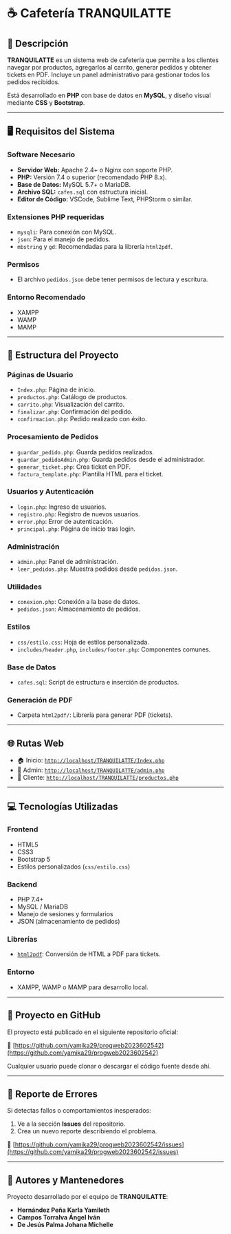 # ☕ Cafetería TRANQUILATTE

## 📌 Descripción

**TRANQUILATTE** es un sistema web de cafetería que permite a los clientes navegar por productos, agregarlos al carrito, generar pedidos y obtener tickets en PDF. Incluye un panel administrativo para gestionar todos los pedidos recibidos.

Está desarrollado en **PHP** con base de datos en **MySQL**, y diseño visual mediante **CSS** y **Bootstrap**.

---

## 🖥 Requisitos del Sistema

### Software Necesario

- **Servidor Web:** Apache 2.4+ o Nginx con soporte PHP.
- **PHP:** Versión 7.4 o superior (recomendado PHP 8.x).
- **Base de Datos:** MySQL 5.7+ o MariaDB.
- **Archivo SQL:** `cafes.sql` con estructura inicial.
- **Editor de Código:** VSCode, Sublime Text, PHPStorm o similar.

### Extensiones PHP requeridas

- `mysqli`: Para conexión con MySQL.
- `json`: Para el manejo de pedidos.
- `mbstring` y `gd`: Recomendadas para la librería `html2pdf`.

### Permisos

- El archivo `pedidos.json` debe tener permisos de lectura y escritura.

### Entorno Recomendado

- XAMPP  
- WAMP  
- MAMP  

---

## 📁 Estructura del Proyecto

### Páginas de Usuario

- `Index.php`: Página de inicio.
- `productos.php`: Catálogo de productos.
- `carrito.php`: Visualización del carrito.
- `finalizar.php`: Confirmación del pedido.
- `confirmacion.php`: Pedido realizado con éxito.

### Procesamiento de Pedidos

- `guardar_pedido.php`: Guarda pedidos realizados.
- `guardar_pedidoAdmin.php`: Guarda pedidos desde el administrador.
- `generar_ticket.php`: Crea ticket en PDF.
- `factura_template.php`: Plantilla HTML para el ticket.

### Usuarios y Autenticación

- `login.php`: Ingreso de usuarios.
- `registro.php`: Registro de nuevos usuarios.
- `error.php`: Error de autenticación.
- `principal.php`: Página de inicio tras login.

### Administración

- `admin.php`: Panel de administración.
- `leer_pedidos.php`: Muestra pedidos desde `pedidos.json`.

### Utilidades

- `conexion.php`: Conexión a la base de datos.
- `pedidos.json`: Almacenamiento de pedidos.

### Estilos

- `css/estilo.css`: Hoja de estilos personalizada.
- `includes/header.php`, `includes/footer.php`: Componentes comunes.

### Base de Datos

- `cafes.sql`: Script de estructura e inserción de productos.

### Generación de PDF

- Carpeta `html2pdf/`: Librería para generar PDF (tickets).

---

## 🌐 Rutas Web

- 🏠 Inicio: [`http://localhost/TRANQUILATTE/Index.php`](http://localhost/TRANQUILATTE/Index.php)  
- 🔐 Admin: [`http://localhost/TRANQUILATTE/admin.php`](http://localhost/TRANQUILATTE/admin.php)  
- 🛒 Cliente: [`http://localhost/TRANQUILATTE/productos.php`](http://localhost/TRANQUILATTE/productos.php)

---

## 💻 Tecnologías Utilizadas

### Frontend

- HTML5
- CSS3
- Bootstrap 5
- Estilos personalizados (`css/estilo.css`)

### Backend

- PHP 7.4+
- MySQL / MariaDB
- Manejo de sesiones y formularios
- JSON (almacenamiento de pedidos)

### Librerías

- [`html2pdf`](https://github.com/spipu/html2pdf): Conversión de HTML a PDF para tickets.

### Entorno

- XAMPP, WAMP o MAMP para desarrollo local.

---

## 🚀 Proyecto en GitHub

El proyecto está publicado en el siguiente repositorio oficial:

🔗 [https://github.com/yamika29/progweb2023602542](https://github.com/yamika29/progweb2023602542)

Cualquier usuario puede clonar o descargar el código fuente desde ahí.

---

## 🐞 Reporte de Errores

Si detectas fallos o comportamientos inesperados:

1. Ve a la sección **Issues** del repositorio.  
2. Crea un nuevo reporte describiendo el problema.

📍 [https://github.com/yamika29/progweb2023602542/issues](https://github.com/yamika29/progweb2023602542/issues)

---

## 👥 Autores y Mantenedores

Proyecto desarrollado por el equipo de **TRANQUILATTE**:

- **Hernández Peña Karla Yamileth**  
- **Campos Torralva Ángel Iván**  
- **De Jesús Palma Johana Michelle**
